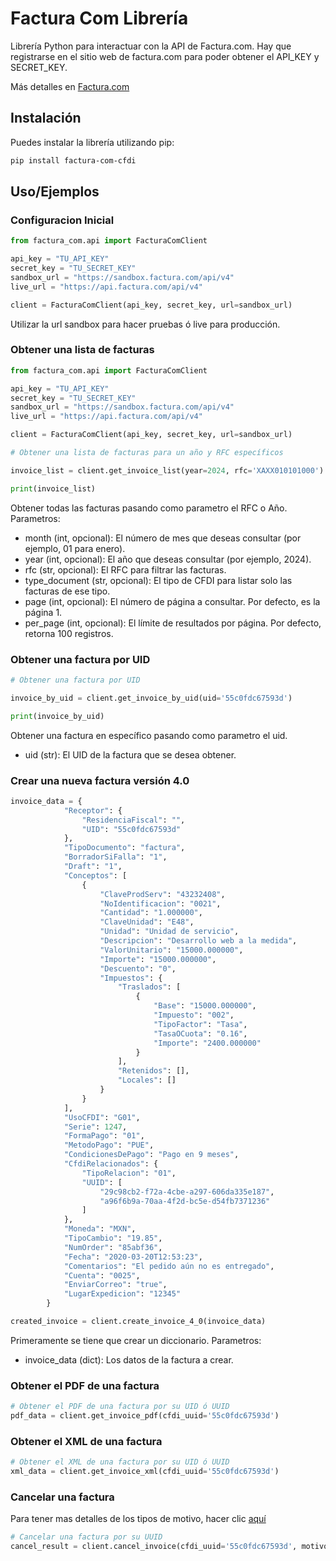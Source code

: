 # Factura Com Librería

Librería Python para interactuar con la API de Factura.com.
Hay que registrarse en el sitio web de factura.com para poder obtener el API_KEY y SECRET_KEY.

Más detalles en [Factura.com](https://factura.com/)
## Instalación

Puedes instalar la librería utilizando pip:

```bash
pip install factura-com-cfdi
```

## Uso/Ejemplos
### Configuracion Inicial
```python
from factura_com.api import FacturaComClient

api_key = "TU_API_KEY"
secret_key = "TU_SECRET_KEY"
sandbox_url = "https://sandbox.factura.com/api/v4"
live_url = "https://api.factura.com/api/v4"

client = FacturaComClient(api_key, secret_key, url=sandbox_url)
```
Utilizar la url sandbox para hacer pruebas ó live para producción.

### Obtener una lista de facturas
```python
from factura_com.api import FacturaComClient

api_key = "TU_API_KEY"
secret_key = "TU_SECRET_KEY"
sandbox_url = "https://sandbox.factura.com/api/v4"
live_url = "https://api.factura.com/api/v4"

client = FacturaComClient(api_key, secret_key, url=sandbox_url)

# Obtener una lista de facturas para un año y RFC específicos

invoice_list = client.get_invoice_list(year=2024, rfc='XAXX010101000')

print(invoice_list)
```

Obtener todas las facturas pasando como parametro el RFC o Año.
Parametros:
-  month (int, opcional): El número de mes que deseas consultar (por ejemplo, 01 para enero).
- year (int, opcional): El año que deseas consultar (por ejemplo, 2024).
- rfc (str, opcional): El RFC para filtrar las facturas.
- type_document (str, opcional): El tipo de CFDI para listar solo las facturas de ese tipo.
- page (int, opcional): El número de página a consultar. Por defecto, es la página 1.
- per_page (int, opcional): El límite de resultados por página. Por defecto, retorna 100 registros.

### Obtener una factura por UID
```python
# Obtener una factura por UID

invoice_by_uid = client.get_invoice_by_uid(uid='55c0fdc67593d')

print(invoice_by_uid)
```

Obtener una factura en específico pasando como parametro el uid.
- uid (str): El UID de la factura que se desea obtener.

### Crear una nueva factura versión 4.0
```python
invoice_data = {
            "Receptor": {
                "ResidenciaFiscal": "",
                "UID": "55c0fdc67593d"
            },
            "TipoDocumento": "factura",
            "BorradorSiFalla": "1",
            "Draft": "1",
            "Conceptos": [
                {
                    "ClaveProdServ": "43232408",
                    "NoIdentificacion": "0021",
                    "Cantidad": "1.000000",
                    "ClaveUnidad": "E48",
                    "Unidad": "Unidad de servicio",
                    "Descripcion": "Desarrollo web a la medida",
                    "ValorUnitario": "15000.000000",
                    "Importe": "15000.000000",
                    "Descuento": "0",
                    "Impuestos": {
                        "Traslados": [
                            {
                                "Base": "15000.000000",
                                "Impuesto": "002",
                                "TipoFactor": "Tasa",
                                "TasaOCuota": "0.16",
                                "Importe": "2400.000000"
                            }
                        ],
                        "Retenidos": [],
                        "Locales": []
                    }
                }
            ],
            "UsoCFDI": "G01",
            "Serie": 1247,
            "FormaPago": "01",
            "MetodoPago": "PUE",
            "CondicionesDePago": "Pago en 9 meses",
            "CfdiRelacionados": {
                "TipoRelacion": "01",
                "UUID": [
                    "29c98cb2-f72a-4cbe-a297-606da335e187",
                    "a96f6b9a-70aa-4f2d-bc5e-d54fb7371236"
                ]
            },
            "Moneda": "MXN",
            "TipoCambio": "19.85",
            "NumOrder": "85abf36",
            "Fecha": "2020-03-20T12:53:23",
            "Comentarios": "El pedido aún no es entregado",
            "Cuenta": "0025",
            "EnviarCorreo": "true",
            "LugarExpedicion": "12345"
        }

created_invoice = client.create_invoice_4_0(invoice_data)

```

Primeramente se tiene que crear un diccionario.
Parametros:
- invoice_data (dict): Los datos de la factura a crear.
### Obtener el PDF de una factura
```python
# Obtener el PDF de una factura por su UID ó UUID
pdf_data = client.get_invoice_pdf(cfdi_uuid='55c0fdc67593d')
```

### Obtener el XML de una factura
```python
# Obtener el XML de una factura por su UID ó UUID
xml_data = client.get_invoice_xml(cfdi_uuid='55c0fdc67593d')
```

### Cancelar una factura
Para tener mas detalles de los tipos de motivo, hacer clic [aquí](https://factura.com/apidocs/cancelar-cfdi-40.html)
```python
# Cancelar una factura por su UUID
cancel_result = client.cancel_invoice(cfdi_uuid='55c0fdc67593d', motivo='01', folio_sustituto='3336cbb9-ebd4-45e8-b60b-e7bfa6f6b5e0')
```